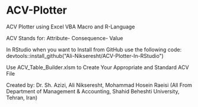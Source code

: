 # ACV-Plotter

ACV Plotter using Excel VBA Macro and R-Language

ACV Stands for: Attribute- Consequence- Value

In RStudio when you want to Install from GitHub use the following code: devtools::install_github("Ali-Nikseresht/ACV-Plotter-In-RStudio")

Use ACV_Table_Builder.xlsm to Create Your Appropriate and Standard ACV File

Created by: Dr. Sh. Azizi, Ali Nikseresht, Mohammad Hosein Raeisi 
(All From Department of Management & Accounting, Shahid Beheshti University, Tehran, Iran)


